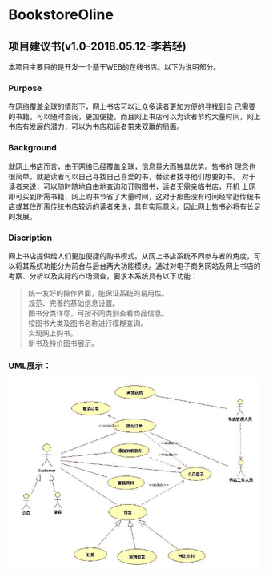 # BookstoreOline
## 项目建议书(v1.0-2018.05.12-李若轻)
  本项目主要目的是开发一个基于WEB的在线书店。以下为说明部分。
### Purpose
  在网络覆盖全球的情形下，网上书店可以让众多读者更加方便的寻找到自 己需要的书籍，可以随时查阅，更加便捷，而且网上书店可以为读者节约大量时间，网上书店有发展的潜力，可以为书店和读者带来双赢的局面。
### Background
  就网上书店而言，由于网络已经覆盖全球，信息量大而独具优势。售书的 理念也很简单，就是读者可以自己寻找自己喜爱的书，替读者找寻他们想要的书。 对于读者来说，可以随时随地自由地查询和订购图书，读者无需亲临书店，开机 上网即可买到所需书籍，网上购书节省了大量时间，这对于那些没有时间经常逛传统书店或其住所离传统书店较远的读者来说，具有实际意义。因此网上售书必将有长足的发展。
### Discription
  网上书店提供给人们更加便捷的购书模式。从网上书店系统不同参与者的角度，可以将其系统功能分为前台与后台两大功能模块。通过对电子商务网站及网上书店的考察、分析以及实际的市场调查，要求本系统具有以下功能：
>统一友好的操作界面，能保证系统的易用性。  
>规范、完善的基础信息设置。  
>图书分类详尽，可按不同类别查看商品信息。  
>按图书大类及图书名称进行模糊查询。  
>实现网上购书。  
>新书及特价图书展示。
### UML展示：
![UML](https://raw.githubusercontent.com/2019web/web_repository/master/UML_jpg/timg.jpg)
